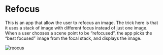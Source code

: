 # Refocus

This is an app that allow the user to refocus an image. The trick here is that it uses a stack of image with different focus instead of just one image. When a user chooses a scene point to be “refocused”, the app picks the “best focused” image from the focal stack, and displays the image.

![reocus](https://user-images.githubusercontent.com/91099638/211953703-94638c1d-6ed6-4ddb-ba36-5f8615d8dcf8.gif)
